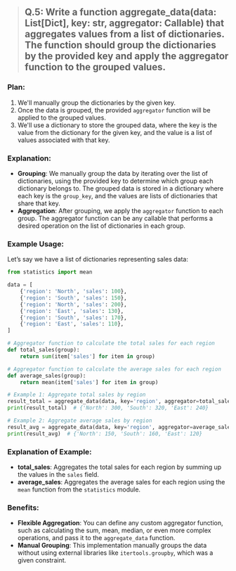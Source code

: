 >## Q.5: Write a function aggregate_data(data: List[Dict], key: str, aggregator: Callable) that aggregates values from a list of dictionaries. The function should group the dictionaries by the provided key and apply the aggregator function to the grouped values.

### Plan:
1. We'll manually group the dictionaries by the given key.
2. Once the data is grouped, the provided `aggregator` function will be applied to the grouped values.
3. We'll use a dictionary to store the grouped data, where the key is the value from the dictionary for the given key, and the value is a list of values associated with that key.


### Explanation:
- **Grouping**: We manually group the data by iterating over the list of dictionaries, using the provided key to determine which group each dictionary belongs to. The grouped data is stored in a dictionary where each key is the `group_key`, and the values are lists of dictionaries that share that key.
- **Aggregation**: After grouping, we apply the `aggregator` function to each group. The aggregator function can be any callable that performs a desired operation on the list of dictionaries in each group.

### Example Usage:

Let’s say we have a list of dictionaries representing sales data:

```python
from statistics import mean

data = [
    {'region': 'North', 'sales': 100},
    {'region': 'South', 'sales': 150},
    {'region': 'North', 'sales': 200},
    {'region': 'East', 'sales': 130},
    {'region': 'South', 'sales': 170},
    {'region': 'East', 'sales': 110},
]

# Aggregator function to calculate the total sales for each region
def total_sales(group):
    return sum(item['sales'] for item in group)

# Aggregator function to calculate the average sales for each region
def average_sales(group):
    return mean(item['sales'] for item in group)

# Example 1: Aggregate total sales by region
result_total = aggregate_data(data, key='region', aggregator=total_sales)
print(result_total)  # {'North': 300, 'South': 320, 'East': 240}

# Example 2: Aggregate average sales by region
result_avg = aggregate_data(data, key='region', aggregator=average_sales)
print(result_avg)  # {'North': 150, 'South': 160, 'East': 120}
```

### Explanation of Example:
- **total_sales**: Aggregates the total sales for each region by summing up the values in the `sales` field.
- **average_sales**: Aggregates the average sales for each region using the `mean` function from the `statistics` module.

### Benefits:
- **Flexible Aggregation**: You can define any custom aggregator function, such as calculating the sum, mean, median, or even more complex operations, and pass it to the `aggregate_data` function.
- **Manual Grouping**: This implementation manually groups the data without using external libraries like `itertools.groupby`, which was a given constraint.